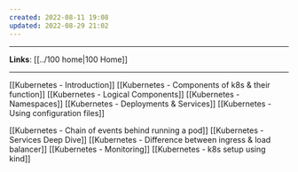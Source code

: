 ```yaml
---
created: 2022-08-11 19:08
updated: 2022-08-29 21:02
---
```

---
**Links**: [[../100 home|100 Home]]

---
[[Kubernetes - Introduction]]
[[Kubernetes - Components of k8s & their function]]
[[Kubernetes - Logical Components]]
[[Kubernetes - Namespaces]]
[[Kubernetes - Deployments & Services]]
[[Kubernetes - Using configuration files]]

[[Kubernetes - Chain of events behind running a pod]]
[[Kubernetes - Services Deep Dive]]
[[Kubernetes - Difference between ingress & load balancer]]
[[Kubernetes - Monitoring]]
[[Kubernetes - k8s setup using kind]]
